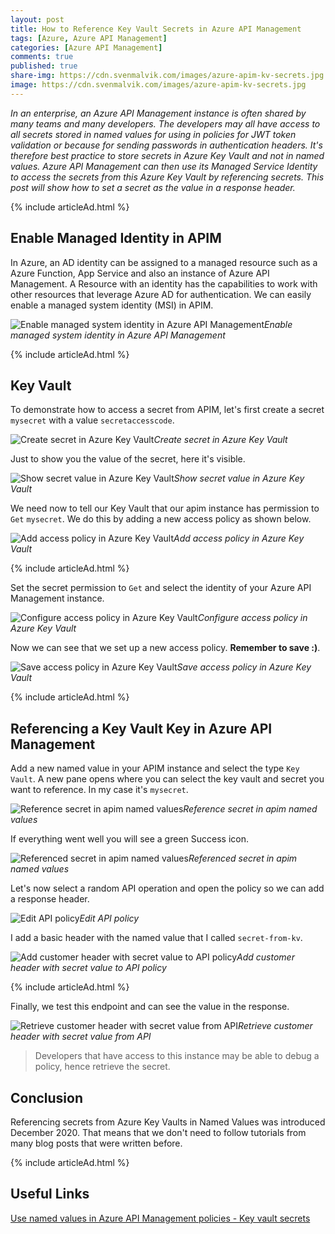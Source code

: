 ```yaml
---
layout: post
title: How to Reference Key Vault Secrets in Azure API Management
tags: [Azure, Azure API Management]
categories: [Azure API Management]
comments: true
published: true
share-img: https://cdn.svenmalvik.com/images/azure-apim-kv-secrets.jpg
image: https://cdn.svenmalvik.com/images/azure-apim-kv-secrets.jpg
---
```


*In an enterprise, an Azure API Management instance is often shared by many teams and many developers. The developers may all have access to all secrets stored in named values for using in policies for JWT token validation or because for sending passwords in authentication headers. It's therefore best practice to store secrets in Azure Key Vault and not in named values. Azure API Management can then use its Managed Service Identity to access the secrets from this Azure Key Vault by referencing secrets. This post will show how to set a secret as the value in a response header.*

{% include articleAd.html %}

## Enable Managed Identity in APIM

In Azure, an AD identity can be assigned to a managed resource such as a Azure Function, App Service and also an instance of Azure API Management. A Resource with an identity has the capabilities to work with other resources that leverage Azure AD for authentication. We can easily enable a managed system identity (MSI) in APIM.

![Enable managed system identity in Azure API Management](https://cdn.svenmalvik.com/images/azure-apim-kv-secrets-6.jpg)*Enable managed system identity in Azure API Management*

{% include articleAd.html %}

## Key Vault

To demonstrate how to access a secret from APIM, let's first create a secret `mysecret` with a value `secretaccesscode`.

![Create secret in Azure Key Vault](https://cdn.svenmalvik.com/images/azure-apim-kv-secrets-1.jpg)*Create secret in Azure Key Vault*

Just to show you the value of the secret, here it's visible.

![Show secret value in Azure Key Vault](https://cdn.svenmalvik.com/images/azure-apim-kv-secrets-2.jpg)*Show secret value in Azure Key Vault*

We need now to tell our Key Vault that our apim instance has permission to `Get` `mysecret`. We do this by adding a new access policy as shown below.

![Add access policy in Azure Key Vault](https://cdn.svenmalvik.com/images/azure-apim-kv-secrets-3.jpg)*Add access policy in Azure Key Vault*

{% include articleAd.html %}

Set the secret permission to `Get` and select the identity of your Azure API Management instance.

![Configure access policy in Azure Key Vault](https://cdn.svenmalvik.com/images/azure-apim-kv-secrets-4.jpg)*Configure access policy in Azure Key Vault*

Now we can see that we set up a new access policy. **Remember to save :)**.

![Save access policy in Azure Key Vault](https://cdn.svenmalvik.com/images/azure-apim-kv-secrets-5.jpg)*Save access policy in Azure Key Vault*

{% include articleAd.html %}

## Referencing a Key Vault Key in Azure API Management

Add a new named value in your APIM instance and select the type `Key Vault`. A new pane opens where you can select the key vault and secret you want to reference. In my case it's `mysecret`.

![Reference secret in apim named values](https://cdn.svenmalvik.com/images/azure-apim-kv-secrets-7.jpg)*Reference secret in apim named values*

If everything went well you will see a green Success icon.

![Referenced secret in apim named values](https://cdn.svenmalvik.com/images/azure-apim-kv-secrets-8.jpg)*Referenced secret in apim named values*

Let's now select a random API operation and open the policy so we can add a response header.

![Edit API policy](https://cdn.svenmalvik.com/images/azure-apim-kv-secrets-9.jpg)*Edit API policy*

I add a basic header with the named value that I called `secret-from-kv`.

![Add customer header with secret value to API policy](https://cdn.svenmalvik.com/images/azure-apim-kv-secrets-11.jpg)*Add customer header with secret value to API policy*

{% include articleAd.html %}

Finally, we test this endpoint and can see the value in the response.

![Retrieve customer header with secret value from API](https://cdn.svenmalvik.com/images/azure-apim-kv-secrets-10.jpg)*Retrieve customer header with secret value from API*

> Developers that have access to this instance may be able to debug a policy, hence retrieve the secret.

## Conclusion

Referencing secrets from Azure Key Vaults in Named Values was introduced December 2020. That means that we don't need to follow tutorials from many blog posts that were written before.

{% include articleAd.html %}

## Useful Links

[Use named values in Azure API Management policies - Key vault secrets](https://docs.microsoft.com/en-us/azure/api-management/api-management-howto-properties#key-vault-secrets?WT.mc_id=AZ-MVP-5004080)
